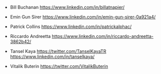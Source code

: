 * Bill Buchanan
https://www.linkedin.com/in/billatnapier/

* Emin Gun Sirer 
https://www.linkedin.com/in/emin-gun-sirer-0a921a4/

* Patrick Collins 
https://www.linkedin.com/in/patrickalphac/

* Riccardo Andreetta
https://www.linkedin.com/in/riccardo-andreetta-3862b42/

* Tansel Kaya
https://twitter.com/TanselKayaTR
https://www.linkedin.com/in/tanselkaya/

* Vitalik Buterin
https://twitter.com/VitalikButerin

